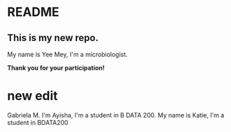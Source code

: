 # README
## This is my new repo.
My name is Yee Mey, I'm a microbiologist.

**Thank you for your participation!**
# new edit
Gabriela M.
I'm Ayisha, I'm a student in B DATA 200. 
My name is Katie, I'm a student in BDATA200
